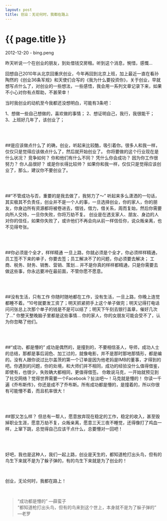 ```yaml
---
layout: post
title: 创业：无论何时，我都在路上
---
```


{{ page.title }}
================

<p class="meta">2012-12-20 - bing.peng</p>

<p>
昨天听说一个在创业的朋友，到处借钱交房租。听到这个消息，惋惜，感慨... 
</p>

<p>
回想自己2010年从北京回重庆创业，今年再回到北京上班，加上最近一直在看孙陶然的《创业36条军规》和天使们合写的《我为什么要投资你》，关于创业，早就想写点什么了，对创业的一些想法，一些感悟，我会用一系列文章记录下来，如果不小心对你有点帮助，不甚荣幸！
</p>

当时我创业的动机至今我都还没想明白，可能有3条吧：

1、想做一些自己想做的，喜欢做的事情；
2、想证明自己，我行，我很能干；
3、上班好几年了，该创业了；

<br /><br />

##是应该做点什么了
的确，创业，听起来比较酷，吸引着你。很多人和我一样，仅仅只是觉得应该做点什么了，然后就开始创业了。
你将要做的这个行业现在是什么状况？ 竞争如何？ 你和他们有什么不同？ 凭什么你会成功？
因为你工作很努力？ 你人品很好？ 或是你长得比较帅？
如果你和我一样，仅仅只是觉得应该创业了，那么，建议你不要创业了。

<br /><br />

##“不管成功与否，重要的是我去做了，我努力了～” 
听起来多么潇洒的一句话，其实极其不负责任，创业并不是一个人的事，一旦选择创业，你的家人，你的朋友，你身边所有资源都将被卷进去，借钱，借力，借关系，周而复始，然后你需要向所人交待，一旦你失败，你将万劫不复。
创业是在透支家人、朋友、身边的人对你的信任，如果你失败了，或许他们不再会向从前一样信任你，说众叛亲离，也不见得夸张。

<br /><br />

##你必须是个全才，样样精通
一旦上路，你就必须是个全才，你必须样样精通，员工签不下来的单子，你要去签；员工解决不了的问题，你必须要去解决；
工商、税务、财务、销售、营销、策划... 
并不是你真的样样都精通，只是你需要去做这些事，你永远要冲在最前面，不管你愿不愿意。

<br /><br />

##没有生活，只有工作
你随时随地都在工作，没有生活，一旦上路，你晚上连觉都睡不着。“10号就要发工资了；明天抓紧把手上这个单子做完；明天记得打电话问问张总上次那个单子的钱是不是可以结了；明天下午刻去银行盖章，催好几次了...” 你整天整晚脑子里都是这些事情...
你的家人，你的女朋友可能会受不了，认为你忽略了他们。

<br /><br />

##“成功，都是懵的”
成功是偶然的，是撞到的，不要相信圣人，导师，成功人士的总结，那都是事后润色、加工过的，就像电影，并不是那时那地那情形，都是编的。没有人跟你说过比尔盖茨的第一个订单是因为他老妈是IMB的董事，才得到的吧。你遇到的问题，你的处境，和大师们并不相同，成功的经验没什么值得借鉴，即使有，也很少，失败确大都相同，更值得借签。
你敢说马克，一开始就预见到了社交网络？觉得世界需要一个Facebook？扯淡吧～！马克就是懵的！
你读一千遍《乔布斯传》，你还是成不了乔布斯。所有成功都是懵的，是撞着的，所以你很有可能懵不着，而且机率很大！

<br /><br />

##那又怎么样？
但总有一帮人，愿意放弃现在稳定的工作，稳定的收入，甚至毁掉职业生涯，愿意万劫不复，众叛亲离，愿意三天三夜不睡觉，还得像打了鸡血一样，上窜下跳，总觉得自己应该干点什么，总要懵对一回吧！

<br /><br />

好吧，我也是这种人，我们一起上路，创业是天生的，都知道枪打出头鸟，但有的鸟生下来就不是为了躲子弹的，有的鸟生下来就是为了创业的！

<br />

创业，无论何时，我都在路上！

<br />

> “成功都是懵的” —薛蛮子<br/>“都知道枪打出头鸟，但有的鸟来到这个世上，本身就不是为了躲子弹的” —老罗
 
